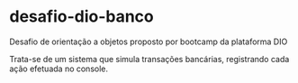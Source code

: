 # desafio-dio-banco
Desafio de orientação a objetos proposto por bootcamp da plataforma DIO

Trata-se de um sistema que simula transações bancárias, registrando cada ação efetuada no console. 
